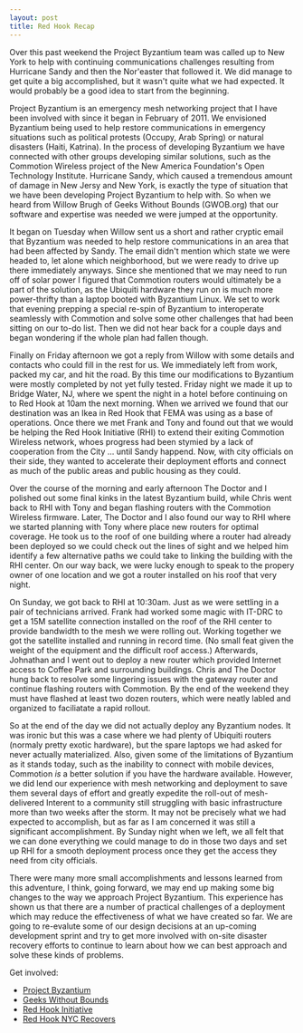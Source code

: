 ```yaml
---
layout: post
title: Red Hook Recap
---
```


Over this past weekend the Project Byzantium team was called up to New York to help with continuing
communications challenges resulting from Hurricane Sandy and then the Nor'easter that followed it.
We did manage to get quite a big accomplished, but it wasn't quite what we had expected. It would
probably be a good idea to start from the beginning.

Project Byzantium is an emergency mesh networking project that I have been involved with since it
began in February of 2011. We envisioned Byzantium being used to help restore communications in
emergency situations such as political protests (Occupy, Arab Spring) or natural disasters (Haiti,
Katrina). In the process of developing Byzantium we have connected with other groups developing
similar solutions, such as the Commotion Wireless project of the New America Foundation's Open
Technology Institute. Hurricane Sandy, which caused a tremendous amount of damage in New Jersy and
New York, is exactly the type of situation that we have been developing Project Byzantium to help
with. So when we heard from Willow Brugh of Geeks Without Bounds (GWOB.org) that our software and
expertise was needed we were jumped at the opportunity.

It began on Tuesday when Willow sent us a short and rather cryptic email that Byzantium was needed
to help restore communications in an area that had been affected by Sandy. The email didn't mention
which state we were headed to, let alone which neighborhood, but we were ready to drive up there
immediately anyways. Since she mentioned that we may need to run off of solar power I figured that
Commotion routers would ultimately be a part of the solution, as the Ubiquiti hardware they run on
is much more power-thrifty than a laptop booted with Byzantium Linux. We set to work that evening
prepping a special re-spin of Byzantium to interoperate seamlessly with Commotion and solve some
other challenges that had been sitting on our to-do list. Then we did not hear back for a couple
days and began wondering if the whole plan had fallen though.

Finally on Friday afternoon we got a reply from Willow with some details and contacts who could fill
in the rest for us. We immediately left from work, packed my car, and hit the road. By this time our
modifications to Byzantium were mostly completed by not yet fully tested. Friday night we made it up
to Bridge Water, NJ, where we spent the night in a hotel before continuing on to Red Hook at 10am
the next morning. When we arrived we found that our destination was an Ikea in Red Hook that FEMA
was using as a base of operations. Once there we met Frank and Tony and found out that we would be
helping the Red Hook Initiative (RHI) to extend their exiting Commotion Wireless network, whoes
progress had been stymied by a lack of cooperation from the City ... until Sandy happend. Now, with
city officials on their side, they wanted to accelerate their deployment efforts and connect as much
of the public areas and public housing as they could.

Over the course of the morning and early afternoon The Doctor and I polished out some final kinks in
the latest Byzantium build, while Chris went back to RHI with Tony and began flashing routers with
the Commotion Wireless firmware. Later, The Doctor and I also found our way to RHI where we started
planning with Tony where place new routers for optimal coverage. He took us to the roof of one
building where a router had already been deployed so we could check out the lines of sight and we
helped him identify a few alternative paths we could take to linking the building with the RHI
center. On our way back, we were lucky enough to speak to the propery owner of one location and we
got a router installed on his roof that very night.

On Sunday, we got back to RHI at 10:30am. Just as we were settling in a pair of technicians arrived.
Frank had worked some magic with IT-DRC to get a 15M satellite connection installed on the roof of
the RHI center to provide bandwidth to the mesh we were rolling out. Working together we got the
satellite installed and running in record time. (No small feat given the weight of the equipment and
the difficult roof access.) Afterwards, Johnathan and I went out to deploy a new router which
provided Internet access to Coffee Park and surrounding buildings. Chris and The Doctor hung back to
resolve some lingering issues with the gateway router and continue flashing routers with Commotion.
By the end of the weekend they must have flashed at least two dozen routers, which were neatly
labled and organized to faciliatate a rapid rollout.

So at the end of the day we did not actually deploy any Byzantium nodes. It was ironic but this was
a case where we had plenty of Ubiquiti routers (normaly pretty exotic hardware), but the spare
laptops we had asked for never actually materialized. Also, given some of the limitations of
Byzantium as it stands today, such as the inability to connect with mobile devices, Commotion _is_
a better solution if you have the hardware available. However, we did lend our experience with mesh
networking and deployment to save them several days of effort and greatly expedite the roll-out of
mesh-delivered Interent to a community still struggling with basic infrastructure more than two
weeks after the storm. It may not be precisely what we had expected to accomplish, but as far as I
am concerned it was still a significant accomplishment. By Sunday night when we left, we all felt
that we can done everything we could manage to do in those two days and set up RHI for a smooth
deployment process once they get the access they need from city officials.

There were many more small accomplishments and lessons learned from this adventure, I think, going
forward, we may end up making some big changes to the way we approach Project Byzantium. This
experience has shown us that there are a number of practical challenges of a deployment which may
reduce the effectiveness of what we have created so far. We are going to re-evalute some of our
design decisions at an up-coming development sprint and try to get more involved with on-site
disaster recovery efforts to continue to learn about how we can best approach and solve these kinds
of problems.

Get involved:
* [Project Byzantium](http://www.project-byzantium.org)
* [Geeks Without Bounds](http://www.gwob.org)
* [Red Hook Initiative](http://rhicenter.org/)
* [Red Hook NYC Recovers](https://redhook.recovers.org/)

